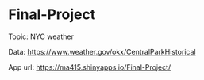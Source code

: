 # Final-Project
Topic: NYC weather

Data: https://www.weather.gov/okx/CentralParkHistorical

App url: https://ma415.shinyapps.io/Final-Project/